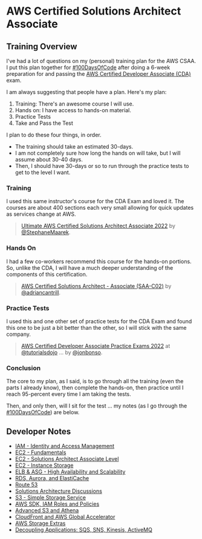 # AWS Certified Solutions Architect Associate

## Training Overview

I've had a lot of questions on my (personal) training plan for the AWS CSAA. I put this plan together for [#100DaysOfCode](https://twitter.com/hashtag/100DaysOfCode?f=live) after doing a 6-week preparation for and passing the [AWS Certified Developer Associate (CDA)](../CDA/README.md) exam.

I am always suggesting that people have a plan. Here's my plan:

1. Training: There's an awesome course I will use.
2. Hands on: I have access to hands-on material.
3. Practice Tests
4. Take and Pass the Test

I plan to do these four things, in order.

* The training should take an estimated 30-days.
* I am not completely sure how long the hands on will take, but I will assume about 30-40 days.
* Then, I should have 30-days or so to run through the practice tests to get to the level I want.

### Training

I used this same instructor's course for the CDA Exam and loved it. The courses are about 400 sections each very small allowing for quick updates as services change at AWS.

> [Ultimate AWS Certified Solutions Architect Associate 2022](https://udemy.com/course/aws-certified-solutions-architect-associate-saa-c02/) by [@StephaneMaarek](https://twitter.com/StephaneMaarek).

### Hands On

I had a few co-workers recommend this course for the hands-on portions. So, unlike the CDA, I will have a much deeper understanding of the components of this certification.

> [AWS Certified Solutions Architect - Associate (SAA-C02)](https://learn.cantrill.io/courses/enrolled/730712) by [@adriancantrill](https://twitter.com/adriancantrill).

### Practice Tests

I used this and one other set of practice tests for the CDA Exam and found this one to be just a bit better than the other, so I will stick with the same company.

> [AWS Certified Developer Associate Practice Exams 2022](https://portal.tutorialsdojo.com/courses/aws-certified-developer-associate-practice-exams/) at [@tutorialsdojo](https://twitter.com/tutorialsdojo) ... by [@jonbonso](https://twitter.com/jonbonso).

### Conclusion

The core to my plan, as I said, is to go through all the training (even the parts I already know), then complete the hands-on, then practice until I reach 95-percent every time I am taking the tests.

Then, and only then, will I sit for the test ... my notes (as I go through the [#100DaysOfCode](https://twitter.com/hashtag/100DaysOfCode?f=live)) are below.

## Developer Notes

* [IAM - Identity and Access Management](IAM--Identity-and-Access-Management.md)
* [EC2 - Fundamentals](EC2--Fundamentals.md)
* [EC2 - Solutions Architect Associate Level](EC2--SSA-Level.md)
* [EC2 - Instance Storage](EC2--Instance-Storage.md)
* [ELB & ASG - High Availability and Scalability](ELB-ASG--High-Availability-and-Scalability.md)
* [RDS, Aurora, and ElastiCache](RDS-Aurora-and-ElastiCache.md)
* [Route 53](Route-53.md)
* [Solutions Architecture Discussions](Solutions-Architecture-Discussions.md)
* [S3 - Simple Storage Service](S3--Simple-Storage-Service.md)
* [AWS SDK, IAM Roles and Policies](AWS-SDK--IAM-Roles-and-Policies.md)
* [Advanced S3 and Athena](Advanced-S3-and-Athena.md)
* [CloudFront and AWS Global Accelerator](CloudFront-and-AWS-Global-Accelerator.md)
* [AWS Storage Extras](AWS-Storage-Extras.md)
* [Decoupling Applications: SQS, SNS, Kinesis, ActiveMQ](Decoupling-Applications--SQS-SNS-Kinesis-ActiveMQ.md)
